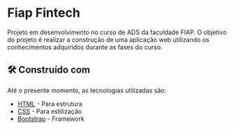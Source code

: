 # Fiap Fintech

Projeto em desenvolvimento no curso de ADS da faculdade FIAP. O objetivo do projeto é realizar a construção de uma aplicação web utilizando os conhecimentos adquiridos durante as fases do curso.


## 🛠️ Construído com

Até o presente momento, as tecnologias utilizadas são:

* [HTML](#) - Para estrutura
* [CSS](#) -  Para estilização
* [Bootstrap](https://getbootstrap.com/) - Framework

